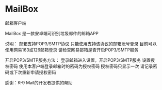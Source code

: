 # MailBox

邮箱客户端

MailBox 是一款安卓端可识别垃圾邮件的邮箱APP

说明：
  邮箱支持POP3/SMTP协议
  只能使用支持该协议的邮箱账号登录
  目前可以使用网易163或126邮箱登录
  请检查网易邮箱是否开启POP3/SMTP服务

开启POP3/SMTP服务方法：
  登录邮箱进入设置，开启POP3/SMTP服务
  设置授权密码
  使用本客户端登录邮箱时的密码为授权密码
  授权密码只显示一次
  请记录密码或下次重新申请授权密码

感谢：K-9 Mail的开发者提供的帮助
